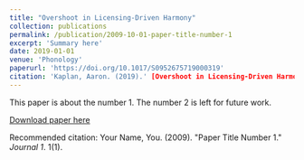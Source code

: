 ```yaml
---
title: "Overshoot in Licensing-Driven Harmony"
collection: publications
permalink: /publication/2009-10-01-paper-title-number-1
excerpt: 'Summary here'
date: 2019-01-01
venue: 'Phonology'
paperurl: 'https://doi.org/10.1017/S0952675719000319'
citation: 'Kaplan, Aaron. (2019).' [Overshoot in Licensing-Driven Harmony](https://doi.org/10.1017/S0952675719000319)'. <i>Phonology</i>. 36.4: 605-626.'
---
```

This paper is about the number 1. The number 2 is left for future work.

[Download paper here](http://academicpages.github.io/files/paper1.pdf)

Recommended citation: Your Name, You. (2009). "Paper Title Number 1." <i>Journal 1</i>. 1(1).
